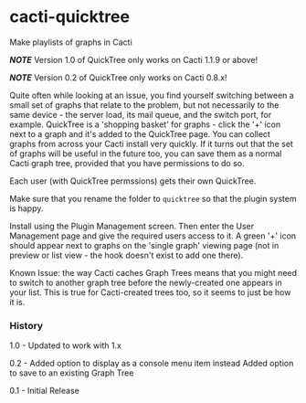 # cacti-quicktree
Make playlists of graphs in Cacti

***NOTE*** Version 1.0 of QuickTree only works on Cacti 1.1.9 or above!

***NOTE*** Version 0.2 of QuickTree only works on Cacti 0.8.x!

Quite often while looking at an issue, you find yourself switching between a small set of graphs that relate to the problem, but not necessarily to the same device - the server load, its mail queue, and the switch port, for example. QuickTree is a 'shopping basket' for graphs - click the '+' icon next to a graph and it's added to the QuickTree page. You can collect graphs from across your Cacti install very quickly. If it turns out that the set of graphs will be useful in the future too, you can save them as a normal Cacti graph tree, provided that you have permissions to do so.

Each user (with QuickTree permssions) gets their own QuickTree.

Make sure that you rename the folder to `quicktree` so that the plugin system is happy.

Install using the Plugin Management screen. Then enter the User Management page and give the required users access to it. A green '+' icon should appear next to graphs on the 'single graph' viewing page (not in preview or list view - the hook doesn't exist to add one there).

Known Issue: the way Cacti caches Graph Trees means that you might need to switch to another graph tree before the newly-created one appears in your list. This is true for Cacti-created trees too, so it seems to just be how it is.

### History

1.0 - Updated to work with 1.x

0.2 - Added option to display as a console menu item instead
      Added option to save to an existing Graph Tree

0.1 - Initial Release
